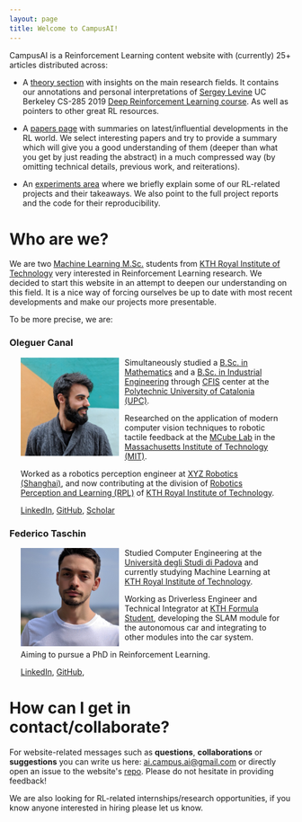 ```yaml
---
layout: page
title: Welcome to CampusAI!
---
```


CampusAI is a Reinforcement Learning content website with (currently) 25+ articles distributed across:

- A [theory section](/theory/) with insights on the main research fields. It contains our annotations and personal interpretations of [Sergey Levine](https://people.eecs.berkeley.edu/~svlevine/) UC Berkeley CS-285 2019 [Deep Reinforcement Learning course](http://rail.eecs.berkeley.edu/deeprlcourse/). As well as pointers to other great RL resources.

- A [papers page](/papers/) with summaries on latest/influential developments in the RL world. We select interesting papers and try to provide a summary which will give you a good understanding of them (deeper than what you get by just reading the abstract) in a much compressed way (by omitting technical details, previous work, and reiterations).

- An [experiments area](/experiments) where we briefly explain some of our RL-related projects and their takeaways. We also point to the full project reports and the code for their reproducibility. 

<!-- # Who is this for?

This is for RL enthusiasts such as ourselves!
We hope you get a clearer idea on how the field is evolving.

Ultimately (in fact, mainly) this website is also for us, to ensure we keep reading and learning.
Creating theoretical articles has helped us to sort the main ideas while summarizing recent papers allows us to understand the experiments being attempted by most famous researchers. -->

# Who are we?

We are two [Machine Learning M.Sc.](https://www.kth.se/en/studies/master/machinelearning/description-1.48533) students from [KTH Royal Institute of Technology](https://www.kth.se/en) very interested in Reinforcement Learning research.
We decided to start this website in an attempt to deepen our understanding on this field.
It is a nice way of forcing ourselves be up to date with most recent developments and make our projects more presentable.

To be more precise, we are:

### Oleguer Canal
<div style="clear: both;">
  <div style="float: left; margin-right 1em;">
    <img src="/assets/images/about/oleguer.jpg" height="175" width="175" margin-right="10" margin-left="10">
  </div>
  <div>
      <style>
        div {
        margin-right: 10px;
        margin-left: 10px;
        }
    </style>
    <!-- <h2>Oleguer Canal</h2> -->
    <p>Simultaneously studied a <a href="https://fme.upc.edu/en">B.Sc. in Mathematics</a> and a <a href="https://etseib.upc.edu/en">B.Sc. in Industrial Engineering</a> through <a href="https://cfis.upc.edu/en">CFIS</a> center at the <a href="https://www.upc.edu/en">Polytechnic University of Catalonia (UPC)</a>.</p>
    <p>Researched on the application of modern computer vision techniques to robotic tactile feedback at the <a href="https://fme.upc.edu/en">MCube Lab</a> in the <a href="https://www.mit.edu/">Massachusetts Institute of Technology (MIT)</a>.
    </p>
    <p>Worked as a robotics perception engineer at <a href="http://en.xyzrobotics.ai/">XYZ Robotics (Shanghai)</a>, and now contributing at the division of 
    <a href="https://www.kth.se/rpl/division-of-robotics-perception-and-learning-1.779439">Robotics Perception and Learning (RPL)</a> of <a href="https://www.kth.se/en">KTH Royal Institute of Technology</a>.
    </p>
    <p>
    <a href="https://www.linkedin.com/in/OleguerCanal/">LinkedIn</a>, 
    <a href="https://github.com/OleguerCanal">GitHub</a>, 
    <a href="https://scholar.google.com/citations?user=9cJOtv0AAAAJ&hl">Scholar</a>
    </p>
  </div>
</div>

### Federico Taschin
<div style="clear: both;">
  <div style="float: left; margin-right 1em;">
    <img src="/assets/images/about/federico.jpg" height="175" width="175" margin-right="10" margin-left="10">
  </div>
  <div>
      <style>
        div {
        margin-right: 10px;
        margin-left: 10px;
        }
    </style>
    <!-- <h2>Some title text</h2> -->
    <p>Studied Computer Engineering at the <a href="https://www.unipd.it/">Università degli Studi di Padova</a> and currently studying Machine Learning at <a href="https://www.kth.se/en">KTH Royal Institute of Technology</a>.</p>
    <p>Working as Driverless Engineer and Technical Integrator at <a href="https://www.kthformulastudent.se/">KTH Formula Student</a>, developing the SLAM module for the autonomous car and integrating to other modules into the car system.</p>
    <p>Aiming to pursue a PhD in Reinforcement Learning.</p>
    <a href="https://www.linkedin.com/in/federico-taschin/">LinkedIn</a>, 
    <a href="https://github.com/fedetask">GitHub</a>, 
  </div>
</div>


# How can I get in contact/collaborate?

For website-related messages such as __questions__, __collaborations__ or __suggestions__ you can write us here: [ai.campus.ai@gmail.com](mailto:ai.campus.ai@gmail.com) or directly open an issue to the website's [repo](https://github.com/CampusAI/CampusAI.github.io). Please do not hesitate in providing feedback!

We are also looking for RL-related internships/research opportunities, if you know anyone interested in hiring please let us know.
